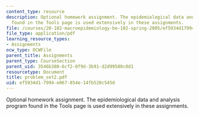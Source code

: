 ```yaml
---
content_type: resource
description: Optional homework assignment. The epidemiological data and analysis program
  found in the Tools page is used extensively in these assignments.
file: /courses/20-102-macroepidemiology-be-102-spring-2005/ef5934d17994e067854e14fb520c545d_problem_set2.pdf
file_type: application/pdf
learning_resource_types:
- Assignments
ocw_type: OCWFile
parent_title: Assignments
parent_type: CourseSection
parent_uid: 3546b380-6cf2-0f9d-3b91-d2d99580c0d1
resourcetype: Document
title: problem_set2.pdf
uid: ef5934d1-7994-e067-854e-14fb520c545d
---
```

Optional homework assignment. The epidemiological data and analysis program found in the Tools page is used extensively in these assignments.